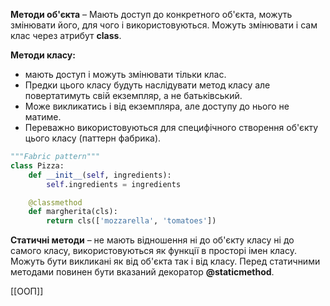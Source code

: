 
**Методи об'єкта** – Мають доступ до конкретного об'єкта, можуть змінювати його, для чого і використовуються. Можуть змінювати і сам клас через атрибут **__class__**.

**Методи класу:**
- мають доступ і можуть змінювати тільки клас.
- Предки цього класу будуть наслідувати метод класу але повертатимуть свій екземпляр, а не батьківський.
- Може викликатись і від екземпляра, але доступу до нього не матиме.
- Переважно використовуються для специфічного створення об'єкту цього класу (паттерн фабрика).
```python
"""Fabric pattern"""
class Pizza:
	def __init__(self, ingredients):
		self.ingredients = ingredients

	@classmethod
	def margherita(cls):
		return cls(['mozzarella', 'tomatoes'])

```

**Статичні методи** – не мають відношення ні до об'єкту класу ні до самого класу, використовуються як функції в просторі імен класу. Можуть бути викликані як від об'єкта так і від класу. Перед статичними методами повинен бути вказаний декоратор **@staticmethod**.

[[ООП]]